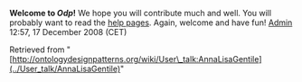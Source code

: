 __Welcome to _Odp_!__ We hope you will contribute much and well. 
You will probably want to read the [help pages](http://ontologydesignpatterns.org/wiki/Help:Contents "Help:Contents"). Again, welcome and have fun! [Admin](http://ontologydesignpatterns.org/wiki/index.php?title=User:Admin&action=edit&redlink=1 "User:Admin (not yet written)") 12:57, 17 December 2008 (CET)





Retrieved from "[http://ontologydesignpatterns.org/wiki/User\_talk:AnnaLisaGentile](../User_talk/AnnaLisaGentile)"